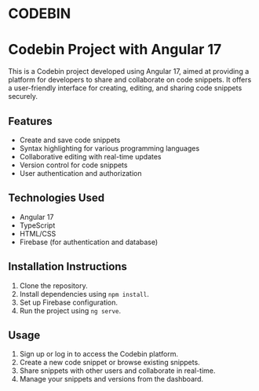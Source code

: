 # CODEBIN
# Codebin Project with Angular 17

This is a Codebin project developed using Angular 17, aimed at providing a platform for developers to share and collaborate on code snippets. It offers a user-friendly interface for creating, editing, and sharing code snippets securely.

## Features
- Create and save code snippets
- Syntax highlighting for various programming languages
- Collaborative editing with real-time updates
- Version control for code snippets
- User authentication and authorization

## Technologies Used
- Angular 17
- TypeScript
- HTML/CSS
- Firebase (for authentication and database)

## Installation Instructions
1. Clone the repository.
2. Install dependencies using `npm install`.
3. Set up Firebase configuration.
4. Run the project using `ng serve`.

## Usage
1. Sign up or log in to access the Codebin platform.
2. Create a new code snippet or browse existing snippets.
3. Share snippets with other users and collaborate in real-time.
4. Manage your snippets and versions from the dashboard.
